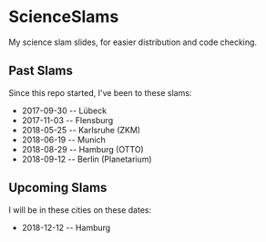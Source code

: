 # ScienceSlams
My science slam slides, for easier distribution and code checking.

## Past Slams

Since this repo started, I've been to these slams:

- 2017-09-30 -- Lübeck
- 2017-11-03 -- Flensburg
- 2018-05-25 -- Karlsruhe (ZKM)
- 2018-06-19 -- Munich
- 2018-08-29 -- Hamburg (OTTO)
- 2018-09-12 -- Berlin (Planetarium)

## Upcoming Slams

I will be in these cities on these dates:

- 2018-12-12 -- Hamburg

